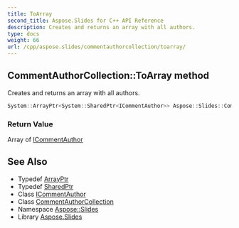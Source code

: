 ```yaml
---
title: ToArray
second_title: Aspose.Slides for C++ API Reference
description: Creates and returns an array with all authors.
type: docs
weight: 66
url: /cpp/aspose.slides/commentauthorcollection/toarray/
---
```

## CommentAuthorCollection::ToArray method


Creates and returns an array with all authors.

```cpp
System::ArrayPtr<System::SharedPtr<ICommentAuthor>> Aspose::Slides::CommentAuthorCollection::ToArray() override
```


### Return Value

Array of [ICommentAuthor](../../icommentauthor/)

## See Also

* Typedef [ArrayPtr](../../../system/arrayptr/)
* Typedef [SharedPtr](../../../system/sharedptr/)
* Class [ICommentAuthor](../../icommentauthor/)
* Class [CommentAuthorCollection](../)
* Namespace [Aspose::Slides](../../)
* Library [Aspose.Slides](../../../)
